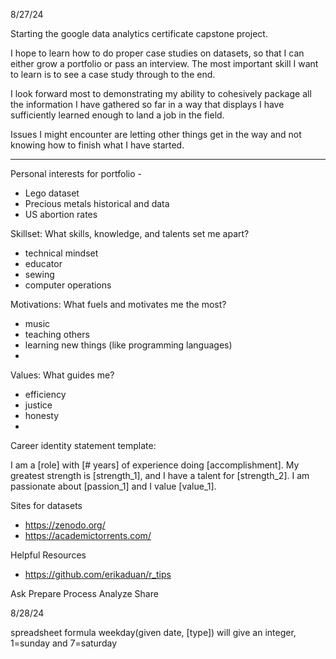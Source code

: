 8/27/24

Starting the google data analytics certificate capstone project.

I hope to learn how to do proper case studies on datasets, so that I can either grow a portfolio or pass an interview. The most important skill I want to learn is to see a case study through to the end.

I look forward most to demonstrating my ability to cohesively package all the information I have gathered so far in a way that displays I have sufficiently learned enough to land a job in the field.

Issues I might encounter are letting other things get in the way and not knowing how to finish what I have started. 


---
Personal interests for portfolio - 

- Lego dataset
- Precious metals historical and data
- US abortion rates



Skillset: What skills, knowledge, and talents set me apart? 
- technical mindset
- educator
- sewing
- computer operations


Motivations: What fuels and motivates me the most? 
- music
- teaching others
- learning new things (like programming languages)
- 

Values: What guides me?
- efficiency
- justice
- honesty
- 

Career identity statement template: 

I am a [role] with [# years] of experience doing [accomplishment]. My greatest strength is [strength_1], and I have a talent for [strength_2]. I am passionate about [passion_1] and I value [value_1].



Sites for datasets
- https://zenodo.org/
- https://academictorrents.com/


Helpful Resources
- https://github.com/erikaduan/r_tips


Ask
Prepare
Process
Analyze
Share

8/28/24

spreadsheet formula weekday(given date, [type]) will give an integer, 1=sunday and 7=saturday 




